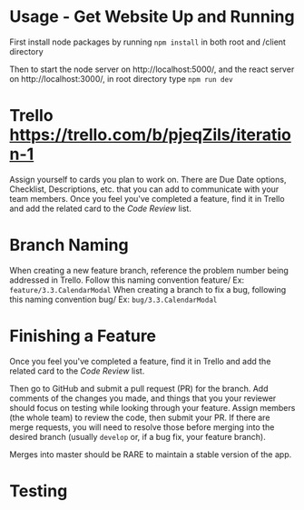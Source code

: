 # Usage - Get Website Up and Running
First install node packages by running
` npm install ` in both root and /client directory

Then to start the node server on http://localhost:5000/, and the react server on http://localhost:3000/,
in root directory type ` npm run dev ` 

# Trello <https://trello.com/b/pjeqZils/iteration-1>
Assign yourself to cards you plan to work on. There are Due Date options, Checklist, Descriptions, etc. that you can add to communicate with your team members. 
Once you feel you've completed a feature, find it in Trello and add the related card to the *Code Review* list. 

# Branch Naming
When creating a new feature branch, reference the problem number being addressed in Trello. 
Follow this naming convention feature/<feature> Ex: ` feature/3.3.CalendarModal `
When creating a branch to fix a bug, following this naming convention bug/<feature> Ex: ` bug/3.3.CalendarModal `

# Finishing a Feature
Once you feel you've completed a feature, find it in Trello and add the related card to the *Code Review* list. 

Then go to GitHub and submit a pull request (PR) for the branch. Add comments of the changes you made, and things that you your reviewer should focus on testing while looking through your feature. Assign members (the whole team) to review the code, then submit your PR.
If there are merge requests, you will need to resolve those before merging into the desired branch (usually ` develop ` or, if a bug fix, your feature branch).

Merges into master should be RARE to maintain a stable version of the app. 

# Testing
